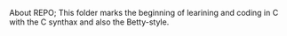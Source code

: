 About REPO;
This folder marks the beginning of learining and coding in C with the C synthax and also the Betty-style.
